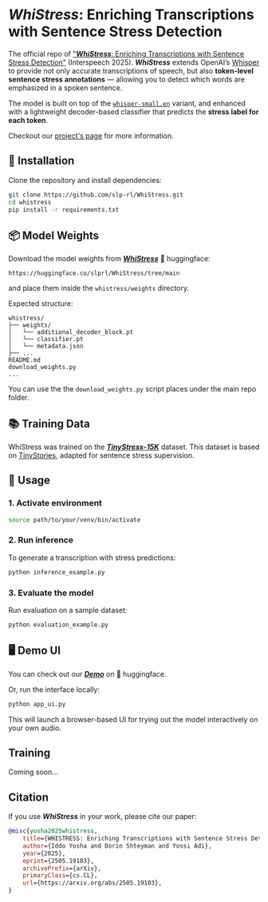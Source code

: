 # ***WhiStress***: Enriching Transcriptions with Sentence Stress Detection

The official repo of
["***WhiStress***: Enriching Transcriptions with Sentence Stress Detection"](https://arxiv.org/abs/2505.19103) (Interspeech 2025).
***WhiStress*** extends OpenAI’s [Whisper](https://arxiv.org/abs/2212.04356) to provide not only accurate transcriptions of speech, but also **token-level sentence stress annotations** — allowing you to detect which words are emphasized in a spoken sentence.

The model is built on top of the [`whisper-small.en`](https://huggingface.co/openai/whisper-small.en) variant, and enhanced with a lightweight decoder-based classifier that predicts the **stress label for each token**.

Checkout our [project's page](https://pages.cs.huji.ac.il/adiyoss-lab/whistress/) for more information.

## 🔧 Installation

Clone the repository and install dependencies:

```bash
git clone https://github.com/slp-rl/WhiStress.git
cd whistress
pip install -r requirements.txt
```

## 📦 Model Weights

Download the model weights from [***WhiStress***](https://huggingface.co/slprl/WhiStress) 🤗 huggingface:
```
https://huggingface.co/slprl/WhiStress/tree/main
```
and place them inside the `whistress/weights` directory.

Expected structure:

```
whistress/
├── weights/
│   └── additional_decoder_block.pt
│   └── classifier.pt
│   └── metadata.json
├── ...
README.md
download_weights.py
...
```

You can use the the `download_weights.py` script places under the main repo folder. 


## 📚 Training Data

WhiStress was trained on the [***TinyStress-15K***](https://huggingface.co/datasets/slprl/TinyStress-15K) dataset. This dataset is based on [TinyStories](https://huggingface.co/datasets/roneneldan/TinyStories), adapted for sentence stress supervision.


## 🚀 Usage

### 1. Activate environment

```bash
source path/to/your/venv/bin/activate
```

### 2. Run inference

To generate a transcription with stress predictions:

```bash
python inference_example.py
```

### 3. Evaluate the model

Run evaluation on a sample dataset:

```bash
python evaluation_example.py
```

## 🖥️ Demo UI

You can check out our [***Demo***](https://huggingface.co/datasets/loud-whisper-project/tinyStories-audio-emphasized) on 🤗 huggingface.

Or, run the interface locally:

```bash
python app_ui.py
```

This will launch a browser-based UI for trying out the model interactively on your own audio.

## Training

Coming soon...


## Citation

If you use ***WhiStress*** in your work, please cite our paper:

```bibtex
@misc{yosha2025whistress,
    title={WHISTRESS: Enriching Transcriptions with Sentence Stress Detection}, 
    author={Iddo Yosha and Dorin Shteyman and Yossi Adi},
    year={2025},
    eprint={2505.19103},
    archivePrefix={arXiv},
    primaryClass={cs.CL},
    url={https://arxiv.org/abs/2505.19103}, 
}
```
